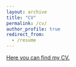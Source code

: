 ```yaml
---
layout: archive
title: "CV"
permalink: /cv/
author_profile: true
redirect_from:
  - /resume
---
```

<p>
<a href="CV21oct2025.pdf" target="_blank">Here you can find my CV.</a>
</p>
